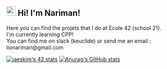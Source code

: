 <h2><img src="https://raw.githubusercontent.com/extremecodetv/extremecodetv/master/wave.gif" width="25px"> Hi! I'm Nariman!</h2>
<p>
Here you can find the projets that I do at Ecole 42 (school 21). <br>
I'm currently learning CPP! <br>
You can find me on slack (keuclide) or send me an email : lionariman@gmail.com
</p>

[![jaeskim's 42 stats](https://badge42.herokuapp.com/api/stats/keuclide)](https://github.com/JaeSeoKim/badge42)
[![Anurag's GitHub stats](https://github-readme-stats.vercel.app/api?username=lionariman)](https://github.com/anuraghazra/github-readme-stats)
